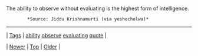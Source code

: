 <!--
title: The ability to observe without evaluating is the highest form of intelligence.
date: 2020-06-28T15:27:00.290Z
tags: ability, observe, evaluating, quote
-->




The ability to observe without evaluating is the highest form of intelligence.

            *Source: Jiddu Krishnamurti (via yeshecholwa)*

<!--BOTTOM-POST-NAVIGATION-->
---

| [Tags](tags.md) | [ability](tag-ability.md) [observe](tag-observe.md) [evaluating](tag-evaluating.md) [quote](tag-quote.md) |

| [Newer](86198936679.md) | [Top](index.md) | [Older](86213227379.md) |